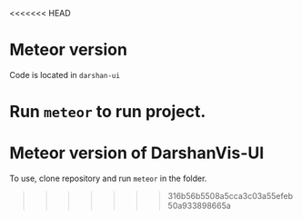 <<<<<<< HEAD
# Meteor version

Code is located in `darshan-ui`

Run `meteor` to run project.
=======
# Meteor version of DarshanVis-UI

To use, clone repository and run `meteor` in the folder.
>>>>>>> 316b56b5508a5cca3c03a55efeb50a933898665a

